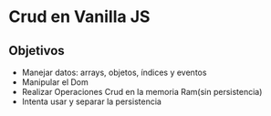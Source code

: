 <h1>Crud en Vanilla JS</h1>
<h2>Objetivos</h2>
<ul>
<li>Manejar datos: arrays, objetos, índices y eventos</li>
<li>Manipular el Dom</li>
<li>Realizar Operaciones Crud en la memoria Ram(sin persistencia)</li>
<li>Intenta usar y separar la persistencia</li>
</ul>
